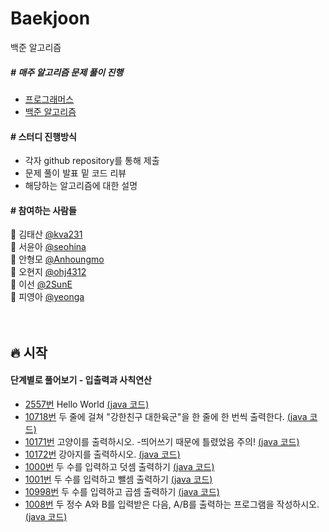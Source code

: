# Baekjoon
백준 알고리즘

<h5> # 매주 알고리즘 문제 풀이 진행</h5>
<ul>
   <li><a href="https://programmers.co.kr/">프로그래머스</a></li>
   <li><a href="https://www.acmicpc.net/">백준 알고리즘</a></li>
</ul>

<h4> # 스터디 진행방식 </h4>
<ul>
   <li>각자 github repository를 통해 제출</li>
   <li>문제 풀이 발표 밑 코드 리뷰</li>
   <li>해당하는 알고리즘에 대한 설명</li>
</ul>

<h4> # 참여하는 사람들 </h4>

:man: 김태산 <a href="https://github.com/kva231"> @kva231</a> <br>
:woman: 서윤아 <a href="https://github.com/seohina"> @seohina</a> <br>
:boy: 안형모 <a href="https://github.com/Anhoungmo"> @Anhoungmo</a> <br>
:baby: 오현지 <a href="https://github.com/ohj4312"> @ohj4312</a> <br>
:princess: 이선 <a href="https://github.com/2SunE"> @2SunE</a> <br>
:girl: 피영아 <a href="https://github.com/yeonga"> @yeonga</a> <br><br><br>

## 🔥 시작

<h4>단계별로 풀어보기 - 입출력과 사칙연산</h4>
<ul>
	<li>
		<a href="https://www.acmicpc.net/problem/2557">2557번</a> Hello World
		<a href="https://github.com/seohina/Baekjoon/blob/main/Baekjoon/src/inputOutput/Q_2557.java">(java 코드)</a>
	</li>
	<li>
		<a href="https://www.acmicpc.net/problem/10718">10718번</a> 두 줄에 걸쳐 "강한친구 대한육군"을 한 줄에 한 번씩 출력한다.
		<a href="https://github.com/seohina/Baekjoon/blob/main/Baekjoon/src/inputOutput/Q_10718.java">(java 코드)</a>
	</li>
	<li>
		<a href="https://www.acmicpc.net/problem/10171">10171번</a> 고양이를 출력하시오. -띄어쓰기 때문에 틀렸었음 주의!
		<a href="https://github.com/seohina/Baekjoon/blob/main/Baekjoon/src/inputOutput/Q_10171.java">(java 코드)</a>
	</li>
	<li>
		<a href="https://www.acmicpc.net/problem/10172">10172번</a> 강아지를 출력하시오.
		<a href="https://github.com/seohina/Baekjoon/blob/main/Baekjoon/src/inputOutput/Q_10172.java">(java 코드)</a>
	</li>
	<li>
		<a href="https://www.acmicpc.net/problem/1000">1000번</a> 두 수를 입력하고 덧셈 출력하기
		<a href="https://github.com/seohina/Baekjoon/blob/main/Baekjoon/src/inputOutput/Q_1000.java">(java 코드)</a>
	</li>
	<li>
		<a href="https://www.acmicpc.net/problem/1001">1001번</a> 두 수를 입력하고 뺄셈 출력하기
		<a href="https://github.com/seohina/Baekjoon/blob/main/Baekjoon/src/inputOutput/Q_1001.java">(java 코드)</a>
	</li>
	<li>
		<a href="https://www.acmicpc.net/problem/10998">10998번</a> 두 수를 입력하고 곱셈 출력하기
		<a href="https://github.com/seohina/Baekjoon/blob/main/Baekjoon/src/inputOutput/Q_10998.java">(java 코드)</a>
	</li>
	<li>
		<a href="https://www.acmicpc.net/problem/1008">1008번</a> 두 정수 A와 B를 입력받은 다음, A/B를 출력하는 프로그램을 작성하시오.
		<a href="https://github.com/seohina/Baekjoon/blob/main/Baekjoon/src/inputOutput/Q_1008.java">(java 코드)</a>
	</li>
</ul>
